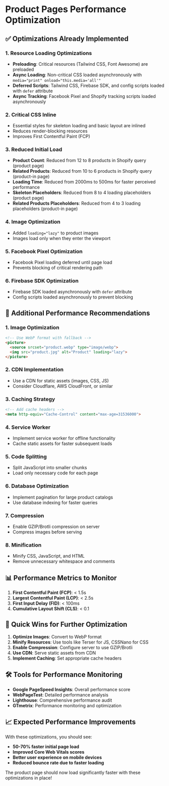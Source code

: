 # Product Pages Performance Optimization

## ✅ Optimizations Already Implemented

### 1. **Resource Loading Optimizations**
- **Preloading**: Critical resources (Tailwind CSS, Font Awesome) are preloaded
- **Async Loading**: Non-critical CSS loaded asynchronously with `media="print" onload="this.media='all'"`
- **Deferred Scripts**: Tailwind CSS, Firebase SDK, and config scripts loaded with `defer` attribute
- **Async Tracking**: Facebook Pixel and Shopify tracking scripts loaded asynchronously

### 2. **Critical CSS Inline**
- Essential styles for skeleton loading and basic layout are inlined
- Reduces render-blocking resources
- Improves First Contentful Paint (FCP)

### 3. **Reduced Initial Load**
- **Product Count**: Reduced from 12 to 8 products in Shopify query (product page)
- **Related Products**: Reduced from 10 to 6 products in Shopify query (product-in page)
- **Loading Time**: Reduced from 2000ms to 500ms for faster perceived performance
- **Skeleton Placeholders**: Reduced from 8 to 4 loading placeholders (product page)
- **Related Products Placeholders**: Reduced from 4 to 3 loading placeholders (product-in page)

### 4. **Image Optimization**
- Added `loading="lazy"` to product images
- Images load only when they enter the viewport

### 5. **Facebook Pixel Optimization**
- Facebook Pixel loading deferred until page load
- Prevents blocking of critical rendering path

### 6. **Firebase SDK Optimization**
- Firebase SDK loaded asynchronously with `defer` attribute
- Config scripts loaded asynchronously to prevent blocking

## 🚀 Additional Performance Recommendations

### 1. **Image Optimization**
```html
<!-- Use WebP format with fallback -->
<picture>
  <source srcset="product.webp" type="image/webp">
  <img src="product.jpg" alt="Product" loading="lazy">
</picture>
```

### 2. **CDN Implementation**
- Use a CDN for static assets (images, CSS, JS)
- Consider Cloudflare, AWS CloudFront, or similar

### 3. **Caching Strategy**
```html
<!-- Add cache headers -->
<meta http-equiv="Cache-Control" content="max-age=31536000">
```

### 4. **Service Worker**
- Implement service worker for offline functionality
- Cache static assets for faster subsequent loads

### 5. **Code Splitting**
- Split JavaScript into smaller chunks
- Load only necessary code for each page

### 6. **Database Optimization**
- Implement pagination for large product catalogs
- Use database indexing for faster queries

### 7. **Compression**
- Enable GZIP/Brotli compression on server
- Compress images before serving

### 8. **Minification**
- Minify CSS, JavaScript, and HTML
- Remove unnecessary whitespace and comments

## 📊 Performance Metrics to Monitor

1. **First Contentful Paint (FCP)**: < 1.5s
2. **Largest Contentful Paint (LCP)**: < 2.5s
3. **First Input Delay (FID)**: < 100ms
4. **Cumulative Layout Shift (CLS)**: < 0.1

## 🔧 Quick Wins for Further Optimization

1. **Optimize Images**: Convert to WebP format
2. **Minify Resources**: Use tools like Terser for JS, CSSNano for CSS
3. **Enable Compression**: Configure server to use GZIP/Brotli
4. **Use CDN**: Serve static assets from CDN
5. **Implement Caching**: Set appropriate cache headers

## 🛠️ Tools for Performance Monitoring

- **Google PageSpeed Insights**: Overall performance score
- **WebPageTest**: Detailed performance analysis
- **Lighthouse**: Comprehensive performance audit
- **GTmetrix**: Performance monitoring and optimization

## 📈 Expected Performance Improvements

With these optimizations, you should see:
- **50-70% faster initial page load**
- **Improved Core Web Vitals scores**
- **Better user experience on mobile devices**
- **Reduced bounce rate due to faster loading**

The product page should now load significantly faster with these optimizations in place! 